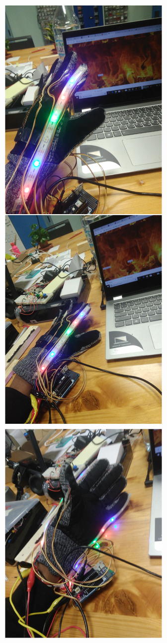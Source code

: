 
![Alt text](https://github.com/AlemayehuMekonen/Network-everything/blob/master/Final%20Project/Final%20Project%20Documentation/Additional%20Pics_Test/Test1.jpg)
![Alt text](https://github.com/AlemayehuMekonen/Network-everything/blob/master/Final%20Project/Final%20Project%20Documentation/Additional%20Pics_Test/test2.jpg)

![Alt text](https://github.com/AlemayehuMekonen/Network-everything/blob/master/Final%20Project/Final%20Project%20Documentation/Additional%20Pics_Test/test3.jpg)
